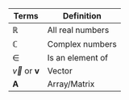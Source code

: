 





| Terms                     | Definition       |
| ------------------------- | ---------------- |
| $\mathbb{R}$              | All real numbers |
| $\mathbb{C}$              | Complex numbers  |
| $\in$                     | Is an element of |
| $\vec{v}$ or $\mathbf{v}$ | Vector           |
| **A**                     | Array/Matrix     |


